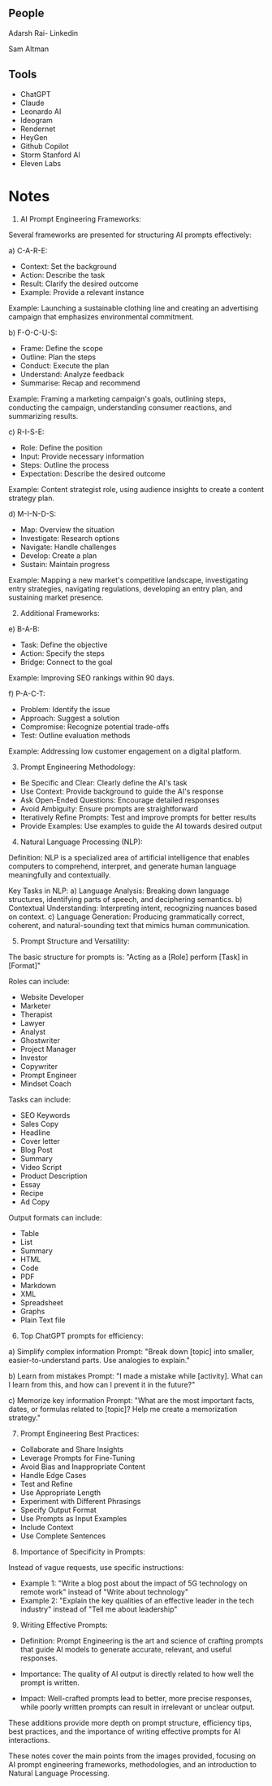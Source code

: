 ## People

Adarsh Rai- Linkedin

Sam Altman



## Tools

* ChatGPT
* Claude
* Leonardo AI
* Ideogram
* Rendernet
* HeyGen
* Github Copilot
* Storm Stanford AI
* Eleven Labs


# Notes


1. AI Prompt Engineering Frameworks:

Several frameworks are presented for structuring AI prompts effectively:

a) C-A-R-E:
- Context: Set the background
- Action: Describe the task
- Result: Clarify the desired outcome
- Example: Provide a relevant instance

Example: Launching a sustainable clothing line and creating an advertising campaign that emphasizes environmental commitment.

b) F-O-C-U-S:
- Frame: Define the scope
- Outline: Plan the steps
- Conduct: Execute the plan
- Understand: Analyze feedback
- Summarise: Recap and recommend

Example: Framing a marketing campaign's goals, outlining steps, conducting the campaign, understanding consumer reactions, and summarizing results.

c) R-I-S-E:
- Role: Define the position
- Input: Provide necessary information
- Steps: Outline the process
- Expectation: Describe the desired outcome

Example: Content strategist role, using audience insights to create a content strategy plan.

d) M-I-N-D-S:
- Map: Overview the situation
- Investigate: Research options
- Navigate: Handle challenges
- Develop: Create a plan
- Sustain: Maintain progress

Example: Mapping a new market's competitive landscape, investigating entry strategies, navigating regulations, developing an entry plan, and sustaining market presence.

2. Additional Frameworks:

e) B-A-B:
- Task: Define the objective
- Action: Specify the steps
- Bridge: Connect to the goal

Example: Improving SEO rankings within 90 days.

f) P-A-C-T:
- Problem: Identify the issue
- Approach: Suggest a solution
- Compromise: Recognize potential trade-offs
- Test: Outline evaluation methods

Example: Addressing low customer engagement on a digital platform.

3. Prompt Engineering Methodology:

- Be Specific and Clear: Clearly define the AI's task
- Use Context: Provide background to guide the AI's response
- Ask Open-Ended Questions: Encourage detailed responses
- Avoid Ambiguity: Ensure prompts are straightforward
- Iteratively Refine Prompts: Test and improve prompts for better results
- Provide Examples: Use examples to guide the AI towards desired output

4. Natural Language Processing (NLP):

Definition: NLP is a specialized area of artificial intelligence that enables computers to comprehend, interpret, and generate human language meaningfully and contextually.

Key Tasks in NLP:
a) Language Analysis: Breaking down language structures, identifying parts of speech, and deciphering semantics.
b) Contextual Understanding: Interpreting intent, recognizing nuances based on context.
c) Language Generation: Producing grammatically correct, coherent, and natural-sounding text that mimics human communication.

5. Prompt Structure and Versatility:

The basic structure for prompts is:
"Acting as a [Role] perform [Task] in [Format]"

Roles can include:
- Website Developer
- Marketer
- Therapist
- Lawyer
- Analyst
- Ghostwriter
- Project Manager
- Investor
- Copywriter
- Prompt Engineer
- Mindset Coach

Tasks can include:
- SEO Keywords
- Sales Copy
- Headline
- Cover letter
- Blog Post
- Summary
- Video Script
- Product Description
- Essay
- Recipe
- Ad Copy

Output formats can include:
- Table
- List
- Summary
- HTML
- Code
- PDF
- Markdown
- XML
- Spreadsheet
- Graphs
- Plain Text file

6. Top ChatGPT prompts for efficiency:

a) Simplify complex information
Prompt: "Break down [topic] into smaller, easier-to-understand parts. Use analogies to explain."

b) Learn from mistakes
Prompt: "I made a mistake while [activity]. What can I learn from this, and how can I prevent it in the future?"

c) Memorize key information
Prompt: "What are the most important facts, dates, or formulas related to [topic]? Help me create a memorization strategy."

7. Prompt Engineering Best Practices:

- Collaborate and Share Insights
- Leverage Prompts for Fine-Tuning
- Avoid Bias and Inappropriate Content
- Handle Edge Cases
- Test and Refine
- Use Appropriate Length
- Experiment with Different Phrasings
- Specify Output Format
- Use Prompts as Input Examples
- Include Context
- Use Complete Sentences

8. Importance of Specificity in Prompts:

Instead of vague requests, use specific instructions:
- Example 1: "Write a blog post about the impact of 5G technology on remote work" instead of "Write about technology"
- Example 2: "Explain the key qualities of an effective leader in the tech industry" instead of "Tell me about leadership"

9. Writing Effective Prompts:

- Definition: Prompt Engineering is the art and science of crafting prompts that guide AI models to generate accurate, relevant, and useful responses.

- Importance: The quality of AI output is directly related to how well the prompt is written.

- Impact: Well-crafted prompts lead to better, more precise responses, while poorly written prompts can result in irrelevant or unclear output.

These additions provide more depth on prompt structure, efficiency tips, best practices, and the importance of writing effective prompts for AI interactions.​​​​​​​​​​​​​​​​


These notes cover the main points from the images provided, focusing on AI prompt engineering frameworks, methodologies, and an introduction to Natural Language Processing.​​​​​​​​​​​​​​​​


